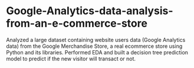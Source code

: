 # Google-Analytics-data-analysis-from-an-e-commerce-store
Analyzed a large dataset containing website users data (Google Analytics data) from the Google Merchandise Store, a real ecommerce store using Python and its libraries. Performed EDA and built a decision tree prediction model to predict if the new visitor will transact or not.
